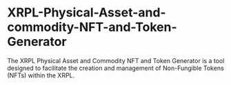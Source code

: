 # XRPL-Physical-Asset-and-commodity-NFT-and-Token-Generator
The XRPL Physical Asset and Commodity NFT and Token Generator is a tool designed to facilitate the creation and management of Non-Fungible Tokens (NFTs)  within the XRPL.
